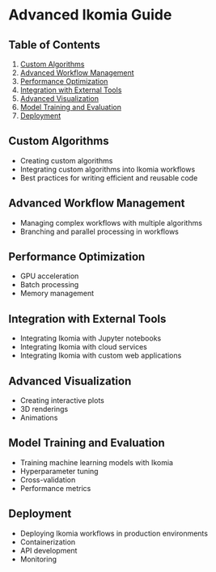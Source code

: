 # Advanced Ikomia Guide

## Table of Contents
1. [Custom Algorithms](#custom-algorithms)
2. [Advanced Workflow Management](#advanced-workflow-management)
3. [Performance Optimization](#performance-optimization)
4. [Integration with External Tools](#integration-with-external-tools)
5. [Advanced Visualization](#advanced-visualization)
6. [Model Training and Evaluation](#model-training-and-evaluation)
7. [Deployment](#deployment)

## Custom Algorithms
<a name="custom-algorithms"></a>
- Creating custom algorithms
- Integrating custom algorithms into Ikomia workflows
- Best practices for writing efficient and reusable code

## Advanced Workflow Management
<a name="advanced-workflow-management"></a>
- Managing complex workflows with multiple algorithms
- Branching and parallel processing in workflows

## Performance Optimization
<a name="performance-optimization"></a>
- GPU acceleration
- Batch processing
- Memory management

## Integration with External Tools
<a name="integration-with-external-tools"></a>
- Integrating Ikomia with Jupyter notebooks
- Integrating Ikomia with cloud services
- Integrating Ikomia with custom web applications

## Advanced Visualization
<a name="advanced-visualization"></a>
- Creating interactive plots
- 3D renderings
- Animations

## Model Training and Evaluation
<a name="model-training-and-evaluation"></a>
- Training machine learning models with Ikomia
- Hyperparameter tuning
- Cross-validation
- Performance metrics

## Deployment
<a name="deployment"></a>
- Deploying Ikomia workflows in production environments
- Containerization
- API development
- Monitoring

